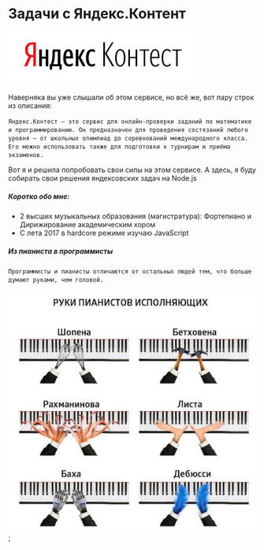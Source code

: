 Задачи с Яндекс.Контент
===

![Лого Яндекс.Контент](./res/yandexcontest.png)

Наверняка вы уже слышали об этом сервисе, но всё же, вот пару строк из описания: 

`Яндекс.Контест — это сервис для онлайн-проверки заданий по математике и программированию. Он предназначен для проведения состязаний любого уровня — от школьных олимпиад до соревнований международного класса. Его можно использовать также для подготовки к турнирам и приёма экзаменов.`

Вот я и решила попробовать свои силы на этом сервисе. 
А здесь, я буду собирать свои решения яндексовских задач на Node.js

##### Коротко обо мне:
- 2 высших музыкальных образования (магистратура): Фортепиано и Дирижирование академическим хором
- С лета 2017 в hardcore режиме изучаю JavaScript 


##### Из пианиста в программисты 

`Программисты и пианисты отличаются от остальных людей тем,
что больше думают руками, чем головой.`

![Руки пианиста](./res/hands-of-pianist.jpg);

